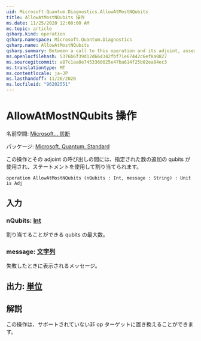 ```yaml
---
uid: Microsoft.Quantum.Diagnostics.AllowAtMostNQubits
title: AllowAtMostNQubits 操作
ms.date: 11/25/2020 12:00:00 AM
ms.topic: article
qsharp.kind: operation
qsharp.namespace: Microsoft.Quantum.Diagnostics
qsharp.name: AllowAtMostNQubits
qsharp.summary: Between a call to this operation and its adjoint, asserts that at most a given number of additional qubits are allocated with using statements.
ms.openlocfilehash: 5376b6f39d12d664342fbf71e67442c6ef8a0827
ms.sourcegitcommit: a87c1aa8e7453360025e47ba614f25b02ea84ec3
ms.translationtype: MT
ms.contentlocale: ja-JP
ms.lasthandoff: 11/26/2020
ms.locfileid: "96202551"
---
```

# <a name="allowatmostnqubits-operation"></a>AllowAtMostNQubits 操作

名前空間: [Microsoft... 診断](xref:Microsoft.Quantum.Diagnostics)

パッケージ: [Microsoft. Quantum. Standard](https://nuget.org/packages/Microsoft.Quantum.Standard)


この操作とその adjoint の呼び出しの間には、指定された数の追加の qubits が使用され、ステートメントを使用して割り当てられます。

```qsharp
operation AllowAtMostNQubits (nQubits : Int, message : String) : Unit is Adj
```


## <a name="input"></a>入力

### <a name="nqubits--int"></a>nQubits: [Int](xref:microsoft.quantum.lang-ref.int)

割り当てることができる qubits の最大数。


### <a name="message--string"></a>message: [文字列](xref:microsoft.quantum.lang-ref.string)

失敗したときに表示されるメッセージ。



## <a name="output--unit"></a>出力: [単位](xref:microsoft.quantum.lang-ref.unit)



## <a name="remarks"></a>解説

この操作は、サポートされていない非 op ターゲットに置き換えることができます。